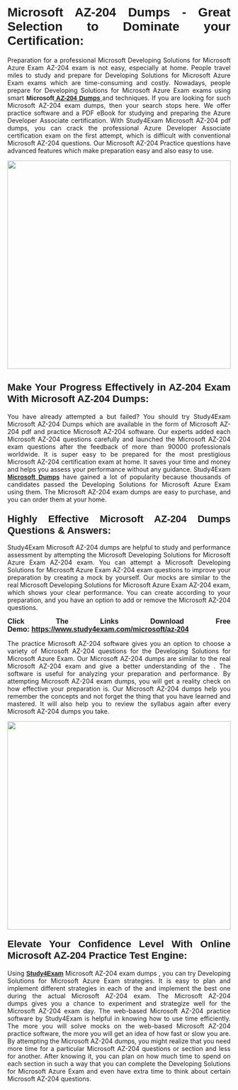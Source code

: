 <h1 style="text-align: justify;"><strong><span style="font-family:Verdana,Geneva,sans-serif;">Microsoft AZ-204 Dumps - Great Selection to Dominate your Certification:</span></strong></h1>

<p style="text-align: justify;">Preparation for a professional Microsoft Developing Solutions for Microsoft Azure Exam AZ-204 exam is not easy, especially at home. People travel miles to study and prepare for Developing Solutions for Microsoft Azure Exam exams which are time-consuming and costly. Nowadays, people prepare for Developing Solutions for Microsoft Azure Exam exams using smart <span style="font-family:Verdana,Geneva,sans-serif;"><strong>Microsoft<a href="https://www.study4exam.com/microsoft/az-204-valid-dumps"> AZ-204 Dumps</a></strong></span><a href="https://www.study4exam.com/salesforce/user-experience-designer-valid-dumps"> </a>and techniques. If you are looking for such Microsoft AZ-204 exam dumps, then your search stops here. We offer practice software and a PDF eBook for studying and preparing the Azure Developer Associate certification. With Study4Exam Microsoft AZ-204 pdf dumps, you can crack the professional Azure Developer Associate certification exam on the first attempt, which is difficult with conventional Microsoft AZ-204 questions. Our Microsoft AZ-204 Practice questions have advanced features which make preparation easy and also easy to use.</p>

<p style="text-align: justify;"><a href="https://www.study4exam.com/microsoft/az-204"><img alt="" src="https://www.thequestionanswers.com/wp-content/uploads/2022/07/S4E-Cert-Exams-Questions-img-scaled.webp" style="width: 100%; height: 470px;" /></a></p>

<h2 style="text-align: justify;"><span style="font-size:22px;"><strong><span style="font-family:Verdana,Geneva,sans-serif;">Make Your Progress Effectively in AZ-204 Exam With Microsoft AZ-204 Dumps:</span></strong></span></h2>

<p style="text-align: justify;">You have already attempted a but failed? You should try Study4Exam Microsoft AZ-204 Dumps which are available in the form of Microsoft AZ-204 pdf and practice Microsoft AZ-204 software. Our experts added each Microsoft AZ-204 questions carefully and launched the Microsoft AZ-204 exam questions after the feedback of more than 90000 professionals worldwide. It is super easy to be prepared for the most prestigious Microsoft AZ-204 certification exam at home. It saves your time and money and helps you assess your performance without any guidance. Study4Exam <a href="https://www.study4exam.com/microsoft-exams"><span style="font-family:Verdana,Geneva,sans-serif;"><strong>Microsoft Dumps</strong></span></a> have gained a lot of popularity because thousands of candidates passed the Developing Solutions for Microsoft Azure Exam using them. The Microsoft AZ-204 exam dumps are easy to purchase, and you can order them at your home. </p>

<h3 style="text-align: justify;"><strong><span style="font-size:22px;"><span style="font-family:Verdana,Geneva,sans-serif;">Highly Effective Microsoft AZ-204 Dumps Questions & Answers:</span></span></strong></h3>

<p style="text-align: justify;">Study4Exam Microsoft AZ-204 dumps are helpful to study and performance assessment by attempting the Microsoft Developing Solutions for Microsoft Azure Exam AZ-204 exam. You can attempt a Microsoft Developing Solutions for Microsoft Azure Exam AZ-204 exam questions to improve your preparation by creating a mock by yourself. Our mocks are similar to the real Microsoft Developing Solutions for Microsoft Azure Exam AZ-204 exam, which shows your clear performance. You can create according to your preparation, and you have an option to add or remove the Microsoft AZ-204 questions.</p>

<p style="text-align: justify;"><strong><span style="font-family:Verdana,Geneva,sans-serif;"><span style="font-size:16px;">Click The Links Download Free Demo: <a href="https://www.study4exam.com/microsoft/az-204">https://www.study4exam.com/microsoft/az-204</a></span></span></strong></p>

<p style="text-align: justify;">The practice Microsoft AZ-204 software gives you an option to choose a variety of Microsoft AZ-204 questions for the Developing Solutions for Microsoft Azure Exam. Our Microsoft AZ-204 dumps are similar to the real Microsoft AZ-204 exam and give a better understanding of the . The software is useful for analyzing your preparation and performance. By attempting Microsoft AZ-204 exam dumps, you will get a reality check on how effective your preparation is. Our Microsoft AZ-204 dumps help you remember the concepts and not forget the thing that you have learned and mastered. It will also help you to review the syllabus again after every Microsoft AZ-204 dumps you take.</p>

<p style="text-align: justify;"><a href="https://www.study4exam.com/microsoft/az-204"><img alt="" src="https://www.thequestionanswers.com/wp-content/uploads/2022/07/S4E-Cert-Exams-Questions-Discount-img-scaled.webp" style="width: 100%; height: 470px;" /></a></p>

<h4 style="text-align: justify;"><span style="font-size:22px;"><strong><span style="font-family:Verdana,Geneva,sans-serif;">Elevate Your Confidence Level With Online Microsoft AZ-204 Practice Test Engine:</span></strong></span></h4>

<p style="text-align: justify;">Using <a href="https://www.study4exam.com/newsite/"><span style="font-family:Verdana,Geneva,sans-serif;"><strong>Study4Exam</strong></span></a> Microsoft AZ-204 exam dumps , you can try Developing Solutions for Microsoft Azure Exam strategies. It is easy to plan and implement different strategies in each of the and implement the best one during the actual Microsoft AZ-204 exam. The Microsoft AZ-204 dumps gives you a chance to experiment and strategize well for the Microsoft AZ-204 exam day. The web-based Microsoft AZ-204 practice software by Study4Exam is helpful in knowing how to use time efficiently. The more you will solve mocks on the web-based Microsoft AZ-204 practice software, the more you will get an idea of how fast or slow you are. By attempting the Microsoft AZ-204 dumps, you might realize that you need more time for a particular Microsoft AZ-204 questions or section and less for another. After knowing it, you can plan on how much time to spend on each section in such a way that you can complete the Developing Solutions for Microsoft Azure Exam and even have extra time to think about certain Microsoft AZ-204 questions. </p>
